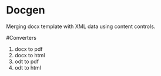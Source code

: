 # Docgen
Merging docx template with XML data using content controls.

#Converters
1. docx to pdf
2. docx to html
3. odt to pdf
4. odt to html
